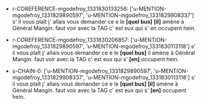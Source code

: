  * r-COREFERENCE-mgodefroy_1331830133256: ['u-MENTION-mgodefroy_1331829890597', 'u-MENTION-mgodefroy_1331829908337']
	s' il vous plaît j' allais vous demander ce e le **[quel bus]** **[il]** amène à Général Mangin.
	 faut voir avec la TAG c' est eux qui s' en occupent hein.
	
 * r-COREFERENCE-mgodefroy_1331830206857: ['u-MENTION-mgodefroy_1331829890597', 'u-MENTION-mgodefroy_1331830113118']
	s' il vous plaît j' allais vous demander ce e le **[quel bus]** il amène à Général Mangin.
	 faut voir avec la TAG c' est eux qui s' **[en]** occupent hein.
	
 * s-CHAIN-0: ['u-MENTION-mgodefroy_1331829890597', 'u-MENTION-mgodefroy_1331829908337', 'u-MENTION-mgodefroy_1331830113118']
	s' il vous plaît j' allais vous demander ce e le **[quel bus]** **[il]** amène à Général Mangin.
	 faut voir avec la TAG c' est eux qui s' **[en]** occupent hein.
	
